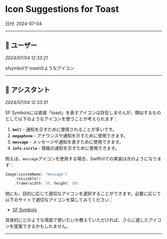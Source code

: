 # Icon Suggestions for Toast

日付: 2024-07-04

---

## 👤 ユーザー
*2024/07/04 12:33:21*

sfsymbolで toastのようなアイコン

---

## 🤖 アシスタント
*2024/07/04 12:33:31*

SF Symbolsには直接「toast」を表すアイコンは存在しませんが、類似するものとして以下のようなアイコンを使うことが考えられます：

1. **`bell`** - 通知を示すために使用されることが多いです。
2. **`megaphone`** - アナウンスや通知を示すために使用できます。
3. **`message`** - メッセージや通知を表すために使用できます。
4. **`info.circle`** - 情報の通知を示すために使用できます。

例えば、`message`アイコンを使用する場合、SwiftUIでの実装は次のようになります：

```swift
Image(systemName: "message")
    .resizable()
    .frame(width: 50, height: 50)
```

他にも、目的に応じて適切なアイコンを選択することができます。必要に応じて以下のサイトで適切なアイコンを探してみてください：
- [SF Symbols](https://developer.apple.com/sf-symbols/)

具体的にどのような場面で使いたいか教えていただければ、さらに適したアイコンを提案できるかもしれません。

---
